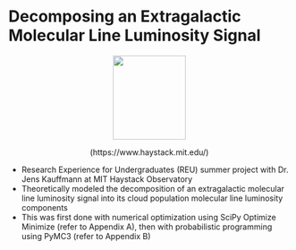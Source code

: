# Decomposing an Extragalactic Molecular Line Luminosity Signal 

<p align="center">
<img width="130" height="150" src= "https://github.com/Marissa-Perry/Molecular_Cloud_Population_Synthesis/assets/120825204/dc7379ec-83eb-48ce-b216-26c495602695">
</p>

<p align="center">
(https://www.haystack.mit.edu/)
</p>

* Research Experience for Undergraduates (REU) summer project with Dr. Jens Kauffmann at MIT Haystack Observatory
* Theoretically modeled the decomposition of an extragalactic molecular line luminosity signal into its cloud population molecular line luminosity components
* This was first done with numerical optimization using SciPy Optimize Minimize (refer to Appendix A), then with probabilistic programming using PyMC3 (refer to Appendix B)
